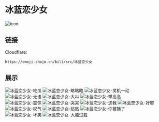 # 冰蓝恋少女
![icon](https://emoji.shojo.cn/bili/src/冰蓝恋少女/icon.png)
## 链接
Cloudflare:
```
https://emoji.shojo.cn/bili/src/冰蓝恋少女
```
## 展示
![冰蓝恋少女-吃瓜](https://emoji.shojo.cn/bili/src/冰蓝恋少女/冰蓝恋少女-吃瓜.png)
![冰蓝恋少女-略略略](https://emoji.shojo.cn/bili/src/冰蓝恋少女/冰蓝恋少女-略略略.png)
![冰蓝恋少女-灵机一动](https://emoji.shojo.cn/bili/src/冰蓝恋少女/冰蓝恋少女-灵机一动.png)
![冰蓝恋少女-无语](https://emoji.shojo.cn/bili/src/冰蓝恋少女/冰蓝恋少女-无语.png)
![冰蓝恋少女-大叫](https://emoji.shojo.cn/bili/src/冰蓝恋少女/冰蓝恋少女-大叫.png)
![冰蓝恋少女-举高高](https://emoji.shojo.cn/bili/src/冰蓝恋少女/冰蓝恋少女-举高高.png)
![冰蓝恋少女-震惊](https://emoji.shojo.cn/bili/src/冰蓝恋少女/冰蓝恋少女-震惊.png)
![冰蓝恋少女-哭哭](https://emoji.shojo.cn/bili/src/冰蓝恋少女/冰蓝恋少女-哭哭.png)
![冰蓝恋少女-送我](https://emoji.shojo.cn/bili/src/冰蓝恋少女/冰蓝恋少女-送我.png)
![冰蓝恋少女-好耶](https://emoji.shojo.cn/bili/src/冰蓝恋少女/冰蓝恋少女-好耶.png)
![冰蓝恋少女-叹气](https://emoji.shojo.cn/bili/src/冰蓝恋少女/冰蓝恋少女-叹气.png)
![冰蓝恋少女-贴贴](https://emoji.shojo.cn/bili/src/冰蓝恋少女/冰蓝恋少女-贴贴.png)
![冰蓝恋少女-你被捕了](https://emoji.shojo.cn/bili/src/冰蓝恋少女/冰蓝恋少女-你被捕了.png)
![冰蓝恋少女-坏笑](https://emoji.shojo.cn/bili/src/冰蓝恋少女/冰蓝恋少女-坏笑.png)
![冰蓝恋少女-大脑过载](https://emoji.shojo.cn/bili/src/冰蓝恋少女/冰蓝恋少女-大脑过载.png)
